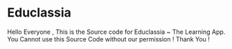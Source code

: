 # Educlassia
Hello Everyone , This is the Source code for Educlassia ~ The Learning App.
You Cannot use this Source Code without our permission !
Thank You !
